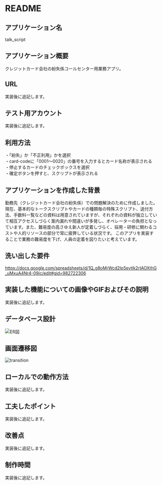 # README

## アプリケーション名
talk_script

## アプリケーション概要
クレジットカード会社の紛失係コールセンター用業務アプリ。  

## URL
実装後に追記します。

## テスト用アカウント
実装後に追記します。

## 利用方法
・「紛失」か「不正利用」かを選択  
・card-codeに「0001〜0020」の番号を入力するとカード名称が表示される  
・停止するカードのチェックボックスを選択  
・確定ボタンを押すと、スクリプトが表示される  

## アプリケーションを作成した背景
勤務先（クレジットカード会社の紛失係）での問題解決のために作成しました。  
現在、基本的なトークスクリプトやカードの種類毎の特殊スクリプト、送付方法、手数料一覧などの資料は用意されていますが、それぞれの資料が独立していて相互アクセスしづらく案内漏れや間違いが多発し、オペレーターの負担となっています。また、難易度の高さゆえ新人が定着しづらく、採用・研修に関わるコストや人的リソースの部分で常に疲弊している状況です。
このアプリを実装することで業務の難易度を下げ、人員の定着を図りたいと考えています。  

## 洗い出した要件
https://docs.google.com/spreadsheets/d/1Q_g8oMrWcd2Ip5evtlk2rIAOXthG_uMxuA4Nr4-09ic/edit#gid=982722306

## 実装した機能についての画像やGIFおよびその説明
実装後に追記します。

## データベース設計
![ER図](https://github.com/yknkhrhr/talk_script/assets/146395389/608e3a3a-a74c-442d-9798-dec503d8adec)

## 画面遷移図
![transition](https://github.com/yknkhrhr/talk_script/assets/146395389/edda8139-73cf-4075-8c46-4c80c8e4369d)

## ローカルでの動作方法
実装後に追記します。

## 工夫したポイント
実装後に追記します。

## 改善点
実装後に追記します。

## 制作時間
実装後に追記します。

